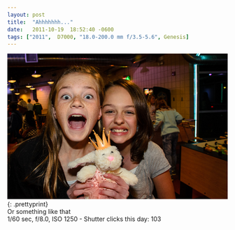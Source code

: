 ```yaml
---
layout: post
title:  "Ahhhhhhh..."
date:   2011-10-19  18:52:40 -0600
tags: ["2011",  D7000, "18.0-200.0 mm f/3.5-5.6", Genesis]
---
```

![:title](/images/2011/2011_1019_D7K2339.jpg)
{: .prettyprint}  
Or something like that  
1/60 sec, f/8.0, ISO 1250 - Shutter clicks this day: 103